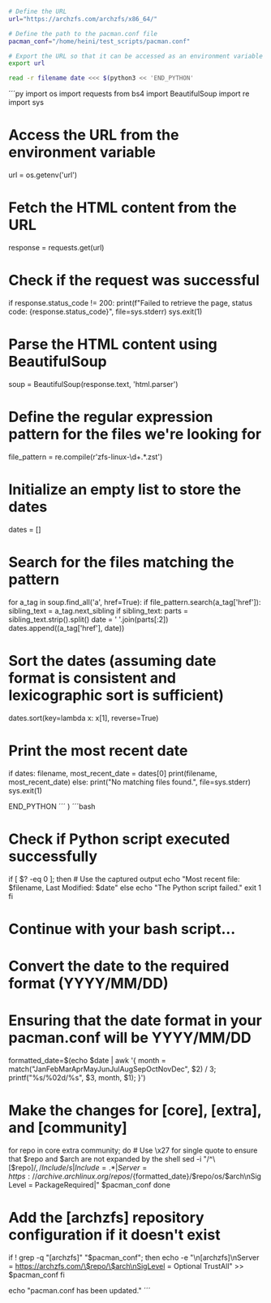 ```bash

# Define the URL
url="https://archzfs.com/archzfs/x86_64/"

# Define the path to the pacman.conf file
pacman_conf="/home/heini/test_scripts/pacman.conf"

# Export the URL so that it can be accessed as an environment variable in Python
export url

read -r filename date <<< $(python3 << 'END_PYTHON'
```

´´´py
import os
import requests
from bs4 import BeautifulSoup
import re
import sys

# Access the URL from the environment variable
url = os.getenv('url')

# Fetch the HTML content from the URL
response = requests.get(url)

# Check if the request was successful
if response.status_code != 200:
    print(f"Failed to retrieve the page, status code: {response.status_code}", file=sys.stderr)
    sys.exit(1)

# Parse the HTML content using BeautifulSoup
soup = BeautifulSoup(response.text, 'html.parser')

# Define the regular expression pattern for the files we're looking for
file_pattern = re.compile(r'zfs-linux-\d+.*\.zst')

# Initialize an empty list to store the dates
dates = []

# Search for the files matching the pattern
for a_tag in soup.find_all('a', href=True):
    if file_pattern.search(a_tag['href']):
        sibling_text = a_tag.next_sibling
        if sibling_text:
            parts = sibling_text.strip().split()
            date = ' '.join(parts[:2])
            dates.append((a_tag['href'], date))

# Sort the dates (assuming date format is consistent and lexicographic sort is sufficient)
dates.sort(key=lambda x: x[1], reverse=True)

# Print the most recent date
if dates:
    filename, most_recent_date = dates[0]
    print(filename, most_recent_date)
else:
    print("No matching files found.", file=sys.stderr)
    sys.exit(1)

END_PYTHON
´´´
)
´´´bash
# Check if Python script executed successfully
if [ $? -eq 0 ]; then
    # Use the captured output
    echo "Most recent file: $filename, Last Modified: $date"
else
    echo "The Python script failed."
    exit 1
fi

# Continue with your bash script...

# Convert the date to the required format (YYYY/MM/DD)
# Ensuring that the date format in your pacman.conf will be YYYY/MM/DD
formatted_date=$(echo $date | awk '{
    month = match("JanFebMarAprMayJunJulAugSepOctNovDec", $2) / 3;
    printf("%s/%02d/%s", $3, month, $1);
}')

# Make the changes for [core], [extra], and [community]
for repo in core extra community; do
    # Use \x27 for single quote to ensure that $repo and $arch are not expanded by the shell
    sed -i "/^\[$repo\]$/,/Include/ s|Include = .*|Server = https://archive.archlinux.org/repos/${formatted_date}/\$repo/os/\$arch\nSigLevel = PackageRequired|" $pacman_conf
done

# Add the [archzfs] repository configuration if it doesn't exist
if ! grep -q "\[archzfs\]" "$pacman_conf"; then
    echo -e "\n[archzfs]\nServer = https://archzfs.com/\$repo/\$arch\nSigLevel = Optional TrustAll" >> $pacman_conf
fi

echo "pacman.conf has been updated."
´´´
